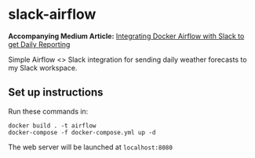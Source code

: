 # slack-airflow

**Accompanying Medium Article:** [Integrating Docker Airflow with Slack to get Daily Reporting](https://medium.com/@mandygu/integrating-docker-airflow-with-slack-to-get-daily-reporting-c462e7c8828a)

Simple Airflow <> Slack integration for sending daily weather forecasts to my Slack workspace.


## Set up instructions

Run these commands in:

```
docker build . -t airflow
docker-compose -f docker-compose.yml up -d
```

The web server will be launched at `localhost:8080`
